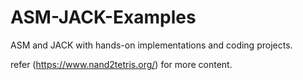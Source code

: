 # ASM-JACK-Examples
ASM and JACK with hands-on implementations and coding projects.

refer (https://www.nand2tetris.org/) for more content.
